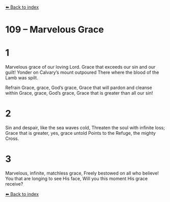 [⬅️ Back to index](../README.md)

# 109 – Marvelous Grace


# 1
Marvelous grace of our loving Lord.
Grace that exceeds our sin and our guilt!
Yonder on Calvary’s mount outpoured
There where the blood of the Lamb was spilt.

Refrain
Grace, grace, God’s grace,
Grace that will pardon and cleanse within
Grace, grace, God’s grace,
Grace that is greater than all our sin!

# 2
Sin and despair, like the sea waves cold,
Threaten the soul with infinite loss;
Grace that is greater, yes, grace untold
Points to the Refuge, the mighty Cross.

# 3
Marvelous, infinite, matchless grace,
Freely bestowed on all who believe!
You that are longing to see His face,
Will you this moment His grace receive?

[⬅️ Back to index](../README.md)
